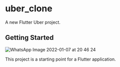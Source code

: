 # uber_clone

A new Flutter Uber project.

## Getting Started



![WhatsApp Image 2022-01-07 at 20 46 24](https://user-images.githubusercontent.com/56467320/148570362-74302d83-0047-4816-b277-7a559a20ee2f.jpeg)


This project is a starting point for a Flutter application.

